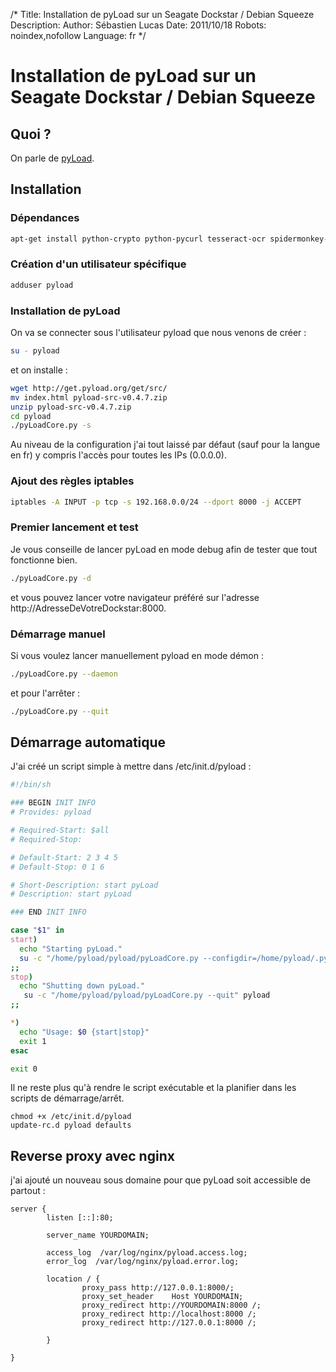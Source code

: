 /*
Title: Installation de pyLoad sur un Seagate Dockstar / Debian Squeeze
Description: 
Author: Sébastien Lucas
Date: 2011/10/18
Robots: noindex,nofollow
Language: fr
*/
# Installation de pyLoad sur un Seagate Dockstar / Debian Squeeze

## Quoi ?
On parle de [pyLoad](http://pyload.org/).
## Installation

### Dépendances
```bash
apt-get install python-crypto python-pycurl tesseract-ocr spidermonkey-bin python-imaging
```
### Création d'un utilisateur spécifique

```bash
adduser pyload
```
### Installation de pyLoad

On va se connecter sous l'utilisateur pyload que nous venons de créer :
```bash
su - pyload
```
et on installe :
```bash
wget http://get.pyload.org/get/src/
mv index.html pyload-src-v0.4.7.zip
unzip pyload-src-v0.4.7.zip
cd pyload
./pyLoadCore.py -s
```
Au niveau de la configuration j'ai tout laissé par défaut (sauf pour la langue en fr) y compris l'accès pour toutes les IPs (0.0.0.0).
### Ajout des règles iptables

```bash
iptables -A INPUT -p tcp -s 192.168.0.0/24 --dport 8000 -j ACCEPT
```
### Premier lancement et test

Je vous conseille de lancer pyLoad en mode debug afin de tester que tout fonctionne bien.
```bash
./pyLoadCore.py -d
```
et vous pouvez lancer votre navigateur préféré sur l'adresse http://AdresseDeVotreDockstar:8000.
### Démarrage manuel

Si vous voulez lancer manuellement pyload en mode démon :
```bash
./pyLoadCore.py --daemon
```
et pour l'arrêter :
```bash
./pyLoadCore.py --quit
```
## Démarrage automatique

J'ai créé un script simple à mettre dans /etc/init.d/pyload :
```bash
#!/bin/sh

### BEGIN INIT INFO
# Provides: pyload

# Required-Start: $all
# Required-Stop:

# Default-Start: 2 3 4 5
# Default-Stop: 0 1 6

# Short-Description: start pyLoad
# Description: start pyLoad

### END INIT INFO

case "$1" in
start)
  echo "Starting pyLoad."
  su -c "/home/pyload/pyload/pyLoadCore.py --configdir=/home/pyload/.pyload --daemon" pyload
;;
stop)
  echo "Shutting down pyLoad."
   su -c "/home/pyload/pyload/pyLoadCore.py --quit" pyload
;;

*)
  echo "Usage: $0 {start|stop}"
  exit 1
esac

exit 0
```

Il ne reste plus qu'à rendre le script exécutable et la planifier dans les scripts de démarrage/arrêt.
```
chmod +x /etc/init.d/pyload
update-rc.d pyload defaults
```
## Reverse proxy avec nginx

j'ai ajouté un nouveau sous domaine pour que pyLoad soit accessible de partout :
```
server {
        listen [::]:80;

        server_name YOURDOMAIN;

        access_log  /var/log/nginx/pyload.access.log;
        error_log  /var/log/nginx/pyload.error.log;

        location / {
                proxy_pass http://127.0.0.1:8000/;
                proxy_set_header    Host YOURDOMAIN;
                proxy_redirect http://YOURDOMAIN:8000 /;
                proxy_redirect http://localhost:8000 /;
                proxy_redirect http://127.0.0.1:8000 /;

        }

}
```






